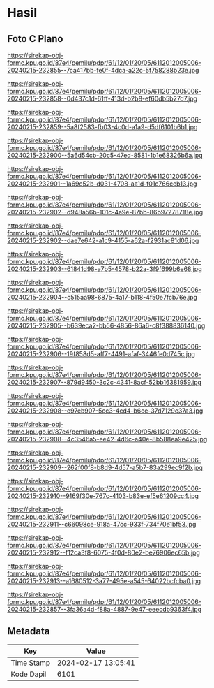 # Hasil

## Foto C Plano

https://sirekap-obj-formc.kpu.go.id/87e4/pemilu/pdpr/61/12/01/20/05/6112012005006-20240215-232855--7ca417bb-fe0f-4dca-a22c-5f758288b23e.jpg

https://sirekap-obj-formc.kpu.go.id/87e4/pemilu/pdpr/61/12/01/20/05/6112012005006-20240215-232858--0d437c1d-61ff-413d-b2b8-ef60db5b27d7.jpg

https://sirekap-obj-formc.kpu.go.id/87e4/pemilu/pdpr/61/12/01/20/05/6112012005006-20240215-232859--5a8f2583-fb03-4c0d-a1a9-d5df6101b6b1.jpg

https://sirekap-obj-formc.kpu.go.id/87e4/pemilu/pdpr/61/12/01/20/05/6112012005006-20240215-232900--5a6d54cb-20c5-47ed-8581-1b1e68326b6a.jpg

https://sirekap-obj-formc.kpu.go.id/87e4/pemilu/pdpr/61/12/01/20/05/6112012005006-20240215-232901--1a69c52b-d031-4708-aa1d-f01c766ceb13.jpg

https://sirekap-obj-formc.kpu.go.id/87e4/pemilu/pdpr/61/12/01/20/05/6112012005006-20240215-232902--d948a56b-101c-4a9e-87bb-86b97278718e.jpg

https://sirekap-obj-formc.kpu.go.id/87e4/pemilu/pdpr/61/12/01/20/05/6112012005006-20240215-232902--dae7e642-a1c9-4155-a62a-f2931ac81d06.jpg

https://sirekap-obj-formc.kpu.go.id/87e4/pemilu/pdpr/61/12/01/20/05/6112012005006-20240215-232903--61841d98-a7b5-4578-b22a-3f9f699b6e68.jpg

https://sirekap-obj-formc.kpu.go.id/87e4/pemilu/pdpr/61/12/01/20/05/6112012005006-20240215-232904--c515aa98-6875-4a17-b118-4f50e7fcb76e.jpg

https://sirekap-obj-formc.kpu.go.id/87e4/pemilu/pdpr/61/12/01/20/05/6112012005006-20240215-232905--b639eca2-bb56-4856-86a6-c8f388836140.jpg

https://sirekap-obj-formc.kpu.go.id/87e4/pemilu/pdpr/61/12/01/20/05/6112012005006-20240215-232906--19f858d5-aff7-4491-afaf-3446fe0d745c.jpg

https://sirekap-obj-formc.kpu.go.id/87e4/pemilu/pdpr/61/12/01/20/05/6112012005006-20240215-232907--879d9450-3c2c-4341-8acf-52bb16381959.jpg

https://sirekap-obj-formc.kpu.go.id/87e4/pemilu/pdpr/61/12/01/20/05/6112012005006-20240215-232908--e97eb907-5cc3-4cd4-b6ce-37d7129c37a3.jpg

https://sirekap-obj-formc.kpu.go.id/87e4/pemilu/pdpr/61/12/01/20/05/6112012005006-20240215-232908--4c3546a5-ee42-4d6c-a40e-8b588ea9e425.jpg

https://sirekap-obj-formc.kpu.go.id/87e4/pemilu/pdpr/61/12/01/20/05/6112012005006-20240215-232909--262f00f8-b8d9-4d57-a5b7-83a299ec9f2b.jpg

https://sirekap-obj-formc.kpu.go.id/87e4/pemilu/pdpr/61/12/01/20/05/6112012005006-20240215-232910--9169f30e-767c-4103-b83e-ef5e61209cc4.jpg

https://sirekap-obj-formc.kpu.go.id/87e4/pemilu/pdpr/61/12/01/20/05/6112012005006-20240215-232911--c66098ce-918a-47cc-933f-734f70e1bf53.jpg

https://sirekap-obj-formc.kpu.go.id/87e4/pemilu/pdpr/61/12/01/20/05/6112012005006-20240215-232912--f12ca3f8-6075-4f0d-80e2-be76906ec65b.jpg

https://sirekap-obj-formc.kpu.go.id/87e4/pemilu/pdpr/61/12/01/20/05/6112012005006-20240215-232913--a1680512-3a77-495e-a545-64022bcfcba0.jpg

https://sirekap-obj-formc.kpu.go.id/87e4/pemilu/pdpr/61/12/01/20/05/6112012005006-20240215-232857--3fa36a4d-f88a-4887-9e47-eeecdb9363f4.jpg


## Metadata

| Key        | Value               |
| ---------- | ------------------- |
| Time Stamp | 2024-02-17 13:05:41 |
| Kode Dapil | 6101                |




